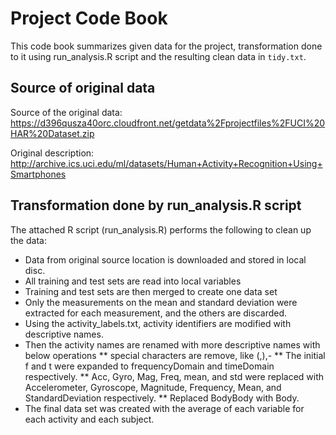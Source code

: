 # Project Code Book

This code book summarizes given data for the project, transformation done to it using run_analysis.R script and the resulting clean data in `tidy.txt`.

## Source of original data
Source of the original data: https://d396qusza40orc.cloudfront.net/getdata%2Fprojectfiles%2FUCI%20HAR%20Dataset.zip

Original description: http://archive.ics.uci.edu/ml/datasets/Human+Activity+Recognition+Using+Smartphones

## Transformation done by run_analysis.R script
The attached R script (run_analysis.R) performs the following to clean up the data:

* Data from original source location is downloaded and stored in local disc.
* All training and test sets are read into local variables
* Training and test sets are then merged to create one data set
* Only the measurements on the mean and standard deviation were extracted for each measurement, and the others are discarded.
* Using the activity_labels.txt, activity identifiers are modified with descriptive names.
* Then the activity names are renamed with more descriptive names with below operations
** special characters are remove, like (,),-
** The initial f and t were expanded to frequencyDomain and timeDomain respectively.
** Acc, Gyro, Mag, Freq, mean, and std were replaced with Accelerometer, Gyroscope, Magnitude, Frequency, Mean, and StandardDeviation respectively.
** Replaced BodyBody with Body.
* The final data set was created with the average of each variable for each activity and each subject.
